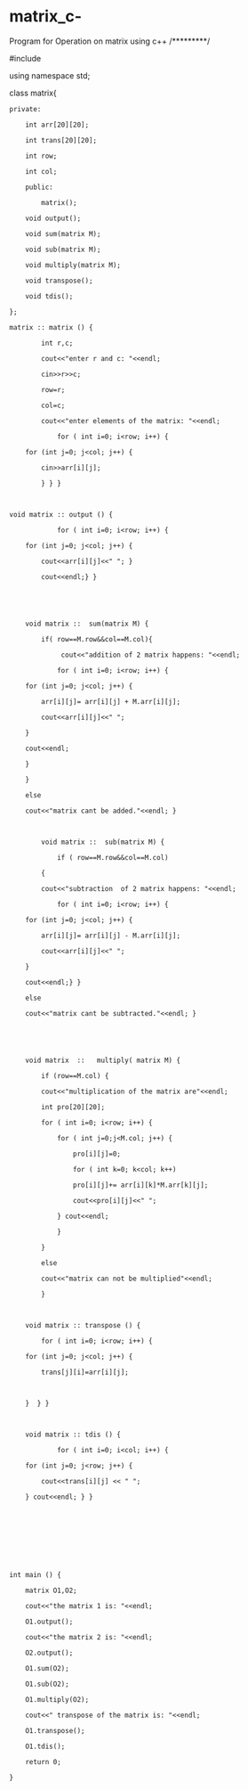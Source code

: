 # matrix_c-
Program for Operation on matrix using c++
/*********/









#include<iostream>

using namespace std;

class matrix{

	private:

		int arr[20][20];

		int trans[20][20];

		int row;

		int col;

		public:

			matrix();

		void output();	

		void sum(matrix M);

		void sub(matrix M);

		void multiply(matrix M);

		void transpose();

		void tdis();

	};

	matrix :: matrix () {

			int r,c;

			cout<<"enter r and c: "<<endl;

			cin>>r>>c;

			row=r;

			col=c;

			cout<<"enter elements of the matrix: "<<endl;

				for ( int i=0; i<row; i++) {

		for (int j=0; j<col; j++) {

			cin>>arr[i][j];

			} } }

			

	void matrix :: output () {

				for ( int i=0; i<row; i++) {

		for (int j=0; j<col; j++) {

			cout<<arr[i][j]<<" "; } 

			cout<<endl;} }

	

		

		void matrix ::  sum(matrix M) {

			if( row==M.row&&col==M.col){

                 cout<<"addition of 2 matrix happens: "<<endl;

				for ( int i=0; i<row; i++) {

		for (int j=0; j<col; j++) {

			arr[i][j]= arr[i][j] + M.arr[i][j];

			cout<<arr[i][j]<<" ";

		}

		cout<<endl; 

        } 

        }

		else 

		cout<<"matrix cant be added."<<endl; }

		

			void matrix ::  sub(matrix M) {

				if ( row==M.row&&col==M.col) 

			{

			cout<<"subtraction  of 2 matrix happens: "<<endl;

				for ( int i=0; i<row; i++) {

		for (int j=0; j<col; j++) {

			arr[i][j]= arr[i][j] - M.arr[i][j];

			cout<<arr[i][j]<<" ";

		} 

		cout<<endl;} } 

		else 

		cout<<"matrix cant be subtracted."<<endl; } 

		

		

		void matrix  ::   multiply( matrix M) {

			if (row==M.col) { 

			cout<<"multiplication of the matrix are"<<endl;

			int pro[20][20];

			for ( int i=0; i<row; i++) {

				for ( int j=0;j<M.col; j++) {

					pro[i][j]=0;

					for ( int k=0; k<col; k++)

					pro[i][j]+= arr[i][k]*M.arr[k][j];

					cout<<pro[i][j]<<" ";

				} cout<<endl;

				}

			}

			else

			cout<<"matrix can not be multiplied"<<endl;

			}

		

		void matrix :: transpose () {

			for ( int i=0; i<row; i++) {

		for (int j=0; j<col; j++) {

			trans[j][i]=arr[i][j];

			

		}  } }

		 

		void matrix :: tdis () {

				for ( int i=0; i<col; i++) {

		for (int j=0; j<row; j++) {

			cout<<trans[i][j] << " ";

		} cout<<endl; } }

		

		

		

		

	int main ()	{

		matrix O1,O2;

		cout<<"the matrix 1 is: "<<endl;

		O1.output();

		cout<<"the matrix 2 is: "<<endl;

		O2.output();

		O1.sum(O2);

		O1.sub(O2);

		O1.multiply(O2);

		cout<<" transpose of the matrix is: "<<endl;

		O1.transpose();

	    O1.tdis();

		return 0;

	}
